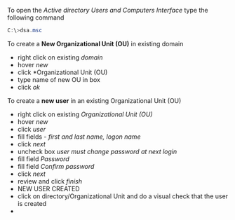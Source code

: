 To open the *Active directory Users and Computers Interface* type the following command
```powershell
C:\>dsa.msc
```

To create a **New Organizational Unit (OU)** in existing domain
* right click on existing *domain*
* hover *new*
* click *Organizational Unit (OU)
* type name of new OU in box
* click *ok*

To create a **new user** in an existing Organizational Unit (OU)
* right click on existing *Organizational Unit (OU)*
* hover *new*
* click *user*
* fill fields - *first and last name, logon name*
* click *next*
* uncheck box *user must change password at next login*
* fill field *Password*
* fill field *Confirm password*
* click *next*
* review and click *finish*
* NEW USER CREATED
* click on directory/Organizational Unit and do a visual check that the user is created
* 

